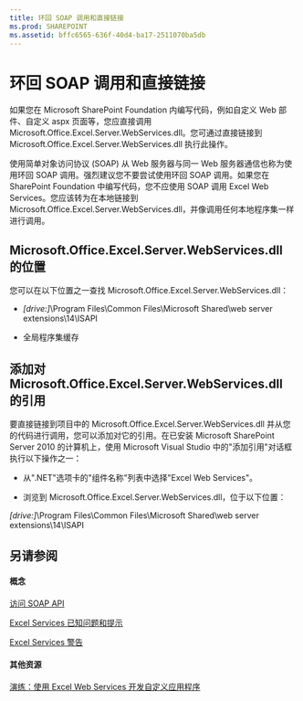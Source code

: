 ```yaml
---
title: 环回 SOAP 调用和直接链接
ms.prod: SHAREPOINT
ms.assetid: bffc6565-636f-40d4-ba17-2511070ba5db
---
```



# 环回 SOAP 调用和直接链接

如果您在 Microsoft SharePoint Foundation 内编写代码，例如自定义 Web 部件、自定义 aspx 页面等，您应直接调用 Microsoft.Office.Excel.Server.WebServices.dll。您可通过直接链接到 Microsoft.Office.Excel.Server.WebServices.dll 执行此操作。 
  
    
    

使用简单对象访问协议 (SOAP) 从 Web 服务器与同一 Web 服务器通信也称为使用环回 SOAP 调用。强烈建议您不要尝试使用环回 SOAP 调用。如果您在 SharePoint Foundation 中编写代码，您不应使用 SOAP 调用 Excel Web Services。您应该转为在本地链接到 Microsoft.Office.Excel.Server.WebServices.dll，并像调用任何本地程序集一样进行调用。
## Microsoft.Office.Excel.Server.WebServices.dll 的位置

您可以在以下位置之一查找 Microsoft.Office.Excel.Server.WebServices.dll：
  
    
    

-  _[drive:]_\\Program Files\\Common Files\\Microsoft Shared\\web server extensions\\14\\ISAPI
    
  
- 全局程序集缓存 
    
  

## 添加对 Microsoft.Office.Excel.Server.WebServices.dll 的引用

要直接链接到项目中的 Microsoft.Office.Excel.Server.WebServices.dll 并从您的代码进行调用，您可以添加对它的引用。在已安装 Microsoft SharePoint Server 2010 的计算机上，使用 Microsoft Visual Studio 中的"添加引用"对话框执行以下操作之一： 
  
    
    

- 从".NET"选项卡的"组件名称"列表中选择"Excel Web Services"。 
    
  
- 浏览到 Microsoft.Office.Excel.Server.WebServices.dll，位于以下位置：
  
    
    
 _[drive:]_\\Program Files\\Common Files\\Microsoft Shared\\web server extensions\\14\\ISAPI
    
  

## 另请参阅


#### 概念


  
    
    
 [访问 SOAP API](accessing-the-soap-api.md)
  
    
    
 [Excel Services 已知问题和提示](excel-services-known-issues-and-tips.md)
  
    
    
 [Excel Services 警告](excel-services-alerts.md)
#### 其他资源


  
    
    
 [演练：使用 Excel Web Services 开发自定义应用程序](walkthrough-developing-a-custom-application-using-excel-web-services.md)
